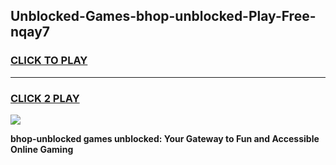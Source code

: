 
## Unblocked-Games-bhop-unblocked-Play-Free-nqay7
<h3>
<a href="https://premium76.site?title=bhop-unblocked&ref=19M">CLICK TO PLAY</a></h3>
<hr>

<h3>
<a href="https://premium76.site?title=bhop-unblocked&ref=19M">CLICK 2 PLAY</a>
  
</h3>

<a href="https://premium76.site?title=bhop-unblocked&ref=19M"><img src="https://clearcache.store/games.png"></a>


**bhop-unblocked games unblocked: Your Gateway to Fun and Accessible Online Gaming**
